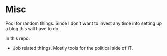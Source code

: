 # Misc
Pool for random things. Since I don't want to invest any time into setting up a blog this will have to do.

In this repo:

* Job related things. Mostly tools for the political side of IT.
